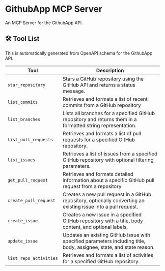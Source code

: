 # GithubApp MCP Server

An MCP Server for the GithubApp API.

## 🛠️ Tool List

This is automatically generated from OpenAPI schema for the GithubApp API.


| Tool | Description |
|------|-------------|
| `star_repository` | Stars a GitHub repository using the GitHub API and returns a status message. |
| `list_commits` | Retrieves and formats a list of recent commits from a GitHub repository |
| `list_branches` | Lists all branches for a specified GitHub repository and returns them in a formatted string representation. |
| `list_pull_requests` | Retrieves and formats a list of pull requests for a specified GitHub repository. |
| `list_issues` | Retrieves a list of issues from a specified GitHub repository with optional filtering parameters. |
| `get_pull_request` | Retrieves and formats detailed information about a specific GitHub pull request from a repository |
| `create_pull_request` | Creates a new pull request in a GitHub repository, optionally converting an existing issue into a pull request. |
| `create_issue` | Creates a new issue in a specified GitHub repository with a title, body content, and optional labels. |
| `update_issue` | Updates an existing GitHub issue with specified parameters including title, body, assignee, state, and state reason. |
| `list_repo_activities` | Retrieves and formats a list of activities for a specified GitHub repository. |

